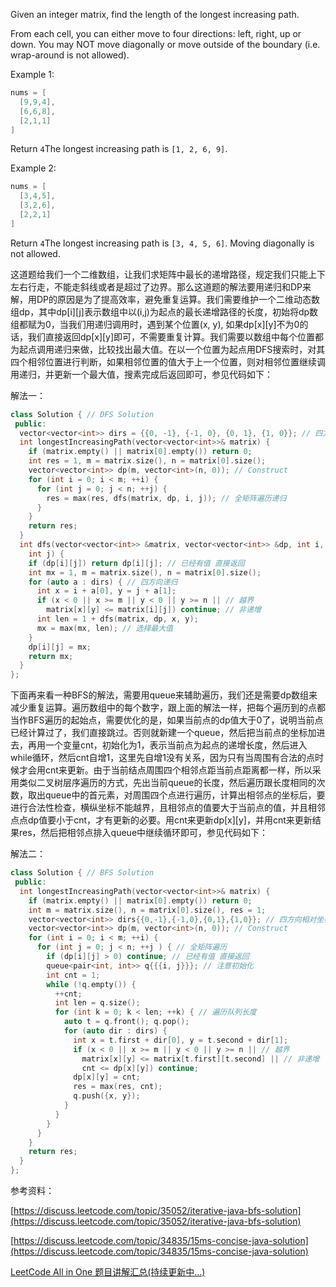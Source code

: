 Given an integer matrix, find the length of the longest increasing path.

From each cell, you can either move to four directions: left, right, up or down. You may NOT move diagonally or move outside of the boundary (i.e. wrap-around is not allowed).

Example 1:

```cpp
nums = [
  [9,9,4],
  [6,6,8],
  [2,1,1]
]
```

Return `4`The longest increasing path is `[1, 2, 6, 9]`.

Example 2:

```cpp
nums = [
  [3,4,5],
  [3,2,6],
  [2,2,1]
]
```

Return `4`The longest increasing path is `[3, 4, 5, 6]`. Moving diagonally is not allowed.

这道题给我们一个二维数组，让我们求矩阵中最长的递增路径，规定我们只能上下左右行走，不能走斜线或者是超过了边界。那么这道题的解法要用递归和DP来解，用DP的原因是为了提高效率，避免重复运算。我们需要维护一个二维动态数组dp，其中dp\[i\]\[j\]表示数组中以(i,j)为起点的最长递增路径的长度，初始将dp数组都赋为0，当我们用递归调用时，遇到某个位置(x, y), 如果dp\[x\]\[y\]不为0的话，我们直接返回dp\[x\]\[y\]即可，不需要重复计算。我们需要以数组中每个位置都为起点调用递归来做，比较找出最大值。在以一个位置为起点用DFS搜索时，对其四个相邻位置进行判断，如果相邻位置的值大于上一个位置，则对相邻位置继续调用递归，并更新一个最大值，搜素完成后返回即可，参见代码如下：

解法一：

```cpp
class Solution { // DFS Solution
 public:
  vector<vector<int>> dirs = {{0, -1}, {-1, 0}, {0, 1}, {1, 0}}; // 四方向相对坐标
  int longestIncreasingPath(vector<vector<int>>& matrix) {
    if (matrix.empty() || matrix[0].empty()) return 0;
    int res = 1, m = matrix.size(), n = matrix[0].size();
    vector<vector<int>> dp(m, vector<int>(n, 0)); // Construct
    for (int i = 0; i < m; ++i) {
      for (int j = 0; j < n; ++j) {
        res = max(res, dfs(matrix, dp, i, j)); // 全矩阵遍历递归
      }
    }
    return res;
  }
  int dfs(vector<vector<int>> &matrix, vector<vector<int>> &dp, int i,
    int j) {
    if (dp[i][j]) return dp[i][j]; // 已经有值 直接返回
    int mx = 1, m = matrix.size(), n = matrix[0].size();
    for (auto a : dirs) { // 四方向递归
      int x = i + a[0], y = j + a[1];
      if (x < 0 || x >= m || y < 0 || y >= n || // 越界
        matrix[x][y] <= matrix[i][j]) continue; // 非递增
      int len = 1 + dfs(matrix, dp, x, y);
      mx = max(mx, len); // 选择最大值
    }
    dp[i][j] = mx;
    return mx;
  }
};
```

下面再来看一种BFS的解法，需要用queue来辅助遍历，我们还是需要dp数组来减少重复运算。遍历数组中的每个数字，跟上面的解法一样，把每个遍历到的点都当作BFS遍历的起始点，需要优化的是，如果当前点的dp值大于0了，说明当前点已经计算过了，我们直接跳过。否则就新建一个queue，然后把当前点的坐标加进去，再用一个变量cnt，初始化为1，表示当前点为起点的递增长度，然后进入while循环，然后cnt自增1，这里先自增1没有关系，因为只有当周围有合法的点时候才会用cnt来更新。由于当前结点周围四个相邻点距当前点距离都一样，所以采用类似二叉树层序遍历的方式，先出当前queue的长度，然后遍历跟长度相同的次数，取出queue中的首元素，对周围四个点进行遍历，计算出相邻点的坐标后，要进行合法性检查，横纵坐标不能越界，且相邻点的值要大于当前点的值，并且相邻点点dp值要小于cnt，才有更新的必要。用cnt来更新dp\[x\]\[y\]，并用cnt来更新结果res，然后把相邻点排入queue中继续循环即可，参见代码如下：

解法二：

```cpp
class Solution { // BFS Solution
 public:
  int longestIncreasingPath(vector<vector<int>>& matrix) {
    if (matrix.empty() || matrix[0].empty()) return 0;
    int m = matrix.size(), n = matrix[0].size(), res = 1;
    vector<vector<int>> dirs{{0,-1},{-1,0},{0,1},{1,0}}; // 四方向相对坐标
    vector<vector<int>> dp(m, vector<int>(n, 0)); // Construct
    for (int i = 0; i < m; ++i) {
      for (int j = 0; j < n; ++j ) { // 全矩阵遍历
        if (dp[i][j] > 0) continue; // 已经有值 直接返回
        queue<pair<int, int>> q{{{i, j}}}; // 注意初始化
        int cnt = 1;
        while (!q.empty()) {
          ++cnt;
          int len = q.size();
          for (int k = 0; k < len; ++k) { // 遍历队列长度
            auto t = q.front(); q.pop();
            for (auto dir : dirs) {
              int x = t.first + dir[0], y = t.second + dir[1];
              if (x < 0 || x >= m || y < 0 || y >= n || // 越界
                matrix[x][y] <= matrix[t.first][t.second] || // 非递增
                cnt <= dp[x][y]) continue;
              dp[x][y] = cnt;
              res = max(res, cnt);
              q.push({x, y});
            }
          }
        }
      }
    }
    return res;
  }
};
```

参考资料：

[https://discuss.leetcode.com/topic/35052/iterative-java-bfs-solution](https://discuss.leetcode.com/topic/35052/iterative-java-bfs-solution)

[https://discuss.leetcode.com/topic/34835/15ms-concise-java-solution](https://discuss.leetcode.com/topic/34835/15ms-concise-java-solution)

[LeetCode All in One 题目讲解汇总(持续更新中...)](http://www.cnblogs.com/grandyang/p/4606334.html)
